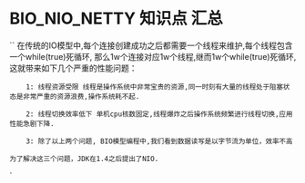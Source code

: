 #                                                BIO_NIO_NETTY 知识点 汇总


``
    在传统的IO模型中,每个连接创建成功之后都需要一个线程来维护,每个线程包含一个while(true)死循环,
    那么1w个连接对应1w个线程,继而1w个while(true)死循环,这就带来如下几个严重的性能问题：

        1: 线程资源受限 线程是操作系统中非常宝贵的资源,同一时刻有大量的线程处于阻塞状态是非常严重的资源浪费,操作系统耗不起.
        
        2: 线程切换效率低下 单机cpu核数固定,线程爆炸之后操作系统频繁进行线程切换,应用性能急剧下降.
        
        3: 除了以上两个问题, BIO模型编程中,我们看到数据读写是以字节流为单位，效率不高
        
    为了解决这三个问题，JDK在1.4之后提出了NIO.
`

        
       

